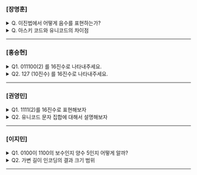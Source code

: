### [장명훈]

<details>
  <summary> Q. 이진법에서 어떻게 음수를 표현하는가? </summary>
  
  2의 보수. 모든 0과 1을 뒤집고 1을 더한다.	
  
</details>

<details>
  <summary> Q. 아스키 코드와 유니코드의 차이점 </summary>
  
  - 아스키 코드
    - <ins>1byte</ins>로 문자를 표현하는 방식
    - 알파벳, 아라비아 숫자, 일부 특수문자 포함해서 128개까지 표현 가능
    - 1비트는 오류 검출을 위한 패리티 비트(parity bit)
     
  - 유니코드
    - 1~4byte로 인코딩하는 <ins>가변 길이 인코딩</ins> 방식
    - 모든 언어, 특수 문자, 이모티콘까지 표현하기 위해 탄생
    - 인코딩 방식 <ins>utf-8(Unicode Transformation Format)</ins>
</details>

---

### [홍승현]

<details>
  <summary>Q1.  011100(2) 를 16진수로 나타내주세요. </summary>
  
- 답: 1C

</details>

<details>
  <summary>Q2. 127 (10진수) 를 16진수로 나타내주세요. </summary>
  
- 답: 7F
</details>

---

### [권영민]

<details>
  <summary>Q1.  1111(2)를 16진수로 표현해보자 </summary>
  
- 답: F

</details>

<details>
  <summary>Q2. 유니코드 문자 집합에 대해서 설명해보자 </summary>
  
- 답: 유니코드 문자 집합은 각 국가나 지역의 표준에 따라 문자 코드가 다르게 지정되는 EUC와 달리 통일된 문자 집합을 사용하여 언어마다 다른 인코딩 방식을 적용하지 않는다.
</details>

---

### [이지민]

<details>
  <summary>Q1. 0100이 1100의 보수인지 양수 5인지 어떻게 알까? </summary>
  
- 답: CPU내부의 플래그 레지스터가 있다. 플래그 레지스터가 1이면 음수, 0이면 양수이다.

</details>

<details>
  <summary>Q2. 가변 길이 인코딩의 결과 크기 범위 </summary>
  
- 답: 1바이트 ~ 4바이트로 포현된다.

</details>

---
